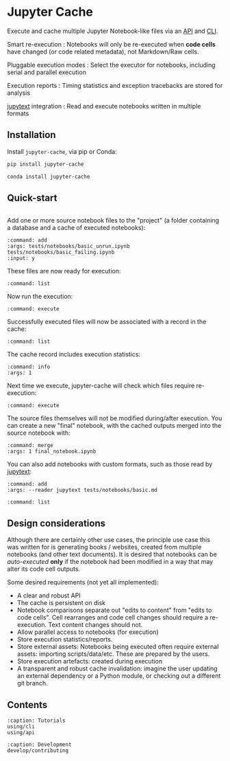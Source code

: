 # Jupyter Cache

Execute and cache multiple Jupyter Notebook-like files via an [API](use/api) and [CLI](use/cli).

Smart re-execution
: Notebooks will only be re-executed when **code cells** have changed (or code related metadata), not Markdown/Raw cells.

Pluggable execution modes
: Select the executor for notebooks, including serial and parallel execution

Execution reports
: Timing statistics and exception tracebacks are stored for analysis

[jupytext](https://jupytext.readthedocs.io) integration
: Read and execute notebooks written in multiple formats

## Installation

Install `jupyter-cache`, via pip or Conda:

```bash
pip install jupyter-cache
```

```bash
conda install jupyter-cache
```

## Quick-start

```{jcache-clear}
```

Add one or more source notebook files to the "project" (a folder containing a database and a cache of executed notebooks):

```{jcache-cli} jupyter_cache.cli.commands.cmd_notebook:cmnd_notebook
:command: add
:args: tests/notebooks/basic_unrun.ipynb tests/notebooks/basic_failing.ipynb
:input: y
```

These files are now ready for execution:

```{jcache-cli} jupyter_cache.cli.commands.cmd_notebook:cmnd_notebook
:command: list
```

Now run the execution:

```{jcache-cli} jupyter_cache.cli.commands.cmd_project:cmnd_project
:command: execute
```

Successfully executed files will now be associated with a record in the cache:

```{jcache-cli} jupyter_cache.cli.commands.cmd_notebook:cmnd_notebook
:command: list
```

The cache record includes execution statistics:

```{jcache-cli} jupyter_cache.cli.commands.cmd_cache:cmnd_cache
:command: info
:args: 1
```

Next time we execute, jupyter-cache will check which files require re-execution:

```{jcache-cli} jupyter_cache.cli.commands.cmd_project:cmnd_project
:command: execute
```

The source files themselves will not be modified during/after execution.
You can create a new "final" notebook, with the cached outputs merged into the source notebook with:

```{jcache-cli} jupyter_cache.cli.commands.cmd_notebook:cmnd_notebook
:command: merge
:args: 1 final_notebook.ipynb
```

You can also add notebooks with custom formats, such as those read by [jupytext](https://jupytext.readthedocs.io):

```{jcache-cli} jupyter_cache.cli.commands.cmd_notebook:cmnd_notebook
:command: add
:args: --reader jupytext tests/notebooks/basic.md
```

```{jcache-cli} jupyter_cache.cli.commands.cmd_notebook:cmnd_notebook
:command: list
```

## Design considerations

Although there are certainly other use cases, the principle use case this was written for is generating books / websites, created from multiple notebooks (and other text documents).
It is desired that notebooks can be *auto-executed* **only** if the notebook had been modified in a way that may alter its code cell outputs.

Some desired requirements (not yet all implemented):

- A clear and robust API
- The cache is persistent on disk
- Notebook comparisons separate out "edits to content" from "edits to code cells".
  Cell rearranges and code cell changes should require a re-execution.
  Text content changes should not.
- Allow parallel access to notebooks (for execution)
- Store execution statistics/reports.
- Store external assets: Notebooks being executed often require external assets: importing scripts/data/etc. These are prepared by the users.
- Store execution artefacts: created during execution
- A transparent and robust cache invalidation: imagine the user updating an external dependency or a Python module, or checking out a different git branch.

## Contents

```{toctree}
:caption: Tutorials
using/cli
using/api
```

```{toctree}
:caption: Development
develop/contributing
```
